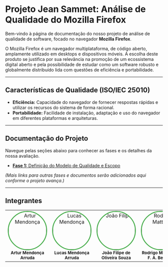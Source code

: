 # Projeto Jean Sammet: Análise de Qualidade do Mozilla Firefox

Bem-vindo à página de documentação do nosso projeto de análise de qualidade de software, focado no navegador **Mozilla Firefox**.

O Mozilla Firefox é um navegador multiplataforma, de código aberto, amplamente utilizado em desktops e dispositivos móveis. A escolha deste produto se justifica por sua relevância na promoção de um ecossistema digital aberto e pela possibilidade de estudar como um software robusto e globalmente distribuído lida com questões de eficiência e portabilidade.

---

## Características de Qualidade (ISO/IEC 25010)

-   **Eficiência:** Capacidade do navegador de fornecer respostas rápidas e utilizar os recursos do sistema de forma racional.
-   **Portabilidade:** Facilidade de instalação, adaptação e uso do navegador em diferentes plataformas e arquiteturas.

---

## Documentação do Projeto

Navegue pelas seções abaixo para conhecer as fases e os detalhes da nossa avaliação.

-   [**Fase 1:** Definição do Modelo de Qualidade e Escopo](./fase1.md)

*(Mais links para outras fases e documentos serão adicionados aqui conforme o projeto avança.)*

---

## Integrantes

<div align="center">
  <table align="center">
    <tr>
      <td align="center">
        <a href="https://github.com/ArtyMend07">
          <img style="border-radius: 50%; border: 3px solid #4CAF50;" src="https://github.com/ArtyMend07.png" width="120px;" alt="Artur Mendonça"/>
        </a><br />
        <sub><b>Artur Mendonça Arruda</b></sub><br/>
      </td>
      <td align="center">
        <a href="https://github.com/lucasarruda9">
          <img style="border-radius: 50%; border: 3px solid #4CAF50;" src="https://github.com/lucasarruda9.png" width="120px;" alt="Lucas Mendonça"/>
        </a><br />
        <sub><b>Lucas Mendonça Arruda</b></sub><br/>
      </td>
      <td align="center">
        <a href="https://github.com/joao151104">
          <img style="border-radius: 50%; border: 3px solid #4CAF50;" src="https://github.com/joao151104.png" width="120px;" alt="João Filipe"/>
        </a><br />
        <sub><b>João Filipe de Oliveira Souza</b></sub><br/>
      </td>
      <td align="center">
        <a href="https://github.com/Rodrigomfab88">
          <img style="border-radius: 50%; border: 3px solid #4CAF50;" src="https://github.com/Rodrigomfab88.png" width="120px;" alt="Rodrigo Mattos"/>
        </a><br />
        <sub><b>Rodrigo Mattos de F. A. Bezerra</b></sub><br/>
      </td>
    </tr>
  </table>
</div>
